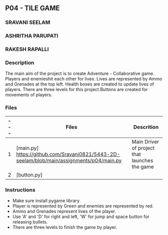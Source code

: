 ## P04 - TILE GAME

### SRAVANI SEELAM
### ASHRITHA PARUPATI
### RAKESH RAPALLI

### Description

The main aim of the project is to create Adventure - Collaborative game. Players and enemieshit each other for lives. Lives are represented by Ammo and Grenades at the top left. Health boxes are created to update lives of players. There are three levels for this project.Buttons are created for movements of players. 

### Files

| --- | Files  |  Descrition  |
|:---:|--------|--------------|
|  1  | [main.py] https://github.com/Sravani0821/5443-2D-seelam/blob/main/assignments/p04/main.py  | Main Driver of project that launches the game|
|  2  | [button.py] 

### Instructions

- Make sure install pygame library.
- Player is represented by Green and enemies are represented by red.
- Ammo and Grenades represent lives of the player.
- Use 'A' and 'D' for right and left, 'W' for jump and space button for releasing bullets.
- There are three levels to finish the game by player.
